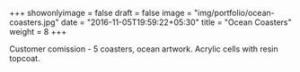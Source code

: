 +++
showonlyimage = false
draft = false
image = "img/portfolio/ocean-coasters.jpg"
date = "2016-11-05T19:59:22+05:30"
title = "Ocean Coasters"
weight = 8
+++

Customer comission - 5 coasters, ocean artwork. Acrylic cells with resin topcoat.

